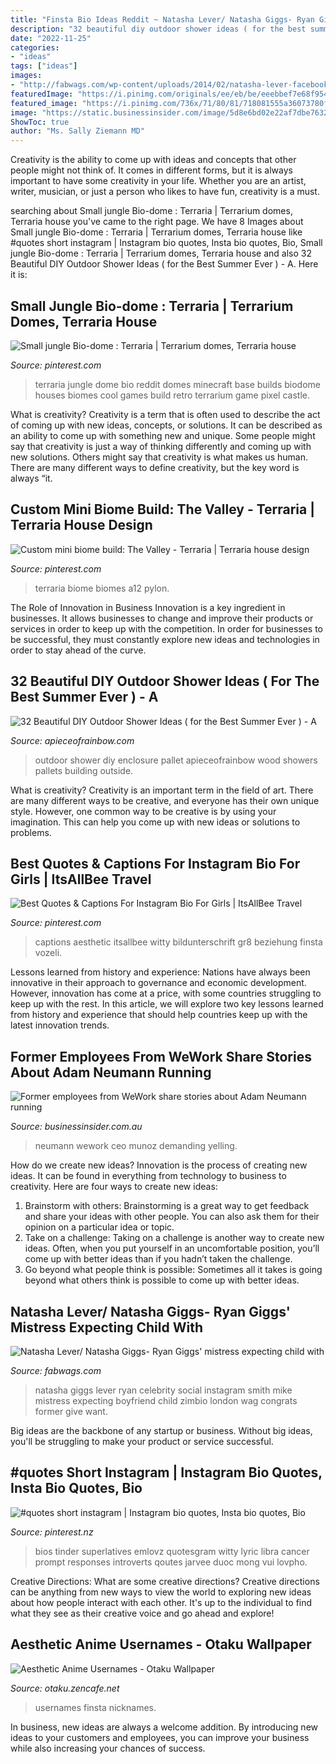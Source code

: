 ```yaml
---
title: "Finsta Bio Ideas Reddit ~ Natasha Lever/ Natasha Giggs- Ryan Giggs&#039; Mistress Expecting Child With"
description: "32 beautiful diy outdoor shower ideas ( for the best summer ever )"
date: "2022-11-25"
categories:
- "ideas"
tags: ["ideas"]
images:
- "http://fabwags.com/wp-content/uploads/2014/02/natasha-lever-facebook.jpg"
featuredImage: "https://i.pinimg.com/originals/ee/eb/be/eeebbef7e68f954fd3ffd8f55112b654.png"
featured_image: "https://i.pinimg.com/736x/71/80/81/718081555a36073780f368582cdd5107.jpg"
image: "https://static.businessinsider.com/image/5d8e6bd02e22af7dbe7632a1.jpg"
ShowToc: true
author: "Ms. Sally Ziemann MD"
---
```



Creativity is the ability to come up with ideas and concepts that other people might not think of. It comes in different forms, but it is always important to have some creativity in your life. Whether you are an artist, writer, musician, or just a person who likes to have fun, creativity is a must.

	

		
searching about Small jungle Bio-dome : Terraria | Terrarium domes, Terraria house you've came to the right page. We have 8 Images about Small jungle Bio-dome : Terraria | Terrarium domes, Terraria house like #quotes short instagram | Instagram bio quotes, Insta bio quotes, Bio, Small jungle Bio-dome : Terraria | Terrarium domes, Terraria house and also 32 Beautiful DIY Outdoor Shower Ideas ( for the Best Summer Ever ) - A. Here it is:
		
    
## Small Jungle Bio-dome : Terraria | Terrarium Domes, Terraria House

<img loading=lazy src="https://i.pinimg.com/originals/ee/eb/be/eeebbef7e68f954fd3ffd8f55112b654.png" onerror="this.onerror=null;this.src='https://tse3.mm.bing.net/th?id=OIP.x9gS3FOMjElIRnhRhroR2QHaHa&amp;pid=15.1';" alt="Small jungle Bio-dome : Terraria | Terrarium domes, Terraria house">

_Source: pinterest.com_

>terraria jungle dome bio reddit domes minecraft base builds biodome houses biomes cool games build retro terrarium game pixel castle. 

	

What is creativity?
Creativity is a term that is often used to describe the act of coming up with new ideas, concepts, or solutions. It can be described as an ability to come up with something new and unique. Some people might say that creativity is just a way of thinking differently and coming up with new solutions. Others might say that creativity is what makes us human. There are many different ways to define creativity, but the key word is always “it.

    
## Custom Mini Biome Build: The Valley - Terraria | Terraria House Design

<img loading=lazy src="https://i.pinimg.com/736x/71/80/81/718081555a36073780f368582cdd5107.jpg" onerror="this.onerror=null;this.src='https://tse2.mm.bing.net/th?id=OIP.tK0xvDmpjrYa5vOlQnBxfgHaMr&amp;pid=15.1';" alt="Custom mini biome build: The Valley - Terraria | Terraria house design">

_Source: pinterest.com_

>terraria biome biomes a12 pylon. 

	

The Role of Innovation in Business
Innovation is a key ingredient in businesses. It allows businesses to change and improve their products or services in order to keep up with the competition. In order for businesses to be successful, they must constantly explore new ideas and technologies in order to stay ahead of the curve.

    
## 32 Beautiful DIY Outdoor Shower Ideas ( For The Best Summer Ever ) - A

<img loading=lazy src="http://www.apieceofrainbow.com/wp-content/uploads/2015/05/32-diy-outdoor-shower-ideas-apieceofrainbow-13.jpg" onerror="this.onerror=null;this.src='https://tse3.mm.bing.net/th?id=OIP.BEWPlSaa1sid6v_2WT9rqgHaSh&amp;pid=15.1';" alt="32 Beautiful DIY Outdoor Shower Ideas ( for the Best Summer Ever ) - A">

_Source: apieceofrainbow.com_

>outdoor shower diy enclosure pallet apieceofrainbow wood showers pallets building outside. 

	

What is creativity?
Creativity is an important term in the field of art. There are many different ways to be creative, and everyone has their own unique style. However, one common way to be creative is by using your imagination. This can help you come up with new ideas or solutions to problems.

    
## Best Quotes &amp; Captions For Instagram Bio For Girls | ItsAllBee Travel

<img loading=lazy src="https://i.pinimg.com/originals/bf/e7/4b/bfe74b248fb7c6c6aa2eee2e5215c971.png" onerror="this.onerror=null;this.src='https://tse2.mm.bing.net/th?id=OIP.V9fy2NR116nMpzYMs5bDPAHaLH&amp;pid=15.1';" alt="Best Quotes &amp; Captions For Instagram Bio For Girls | ItsAllBee Travel">

_Source: pinterest.com_

>captions aesthetic itsallbee witty bildunterschrift gr8 beziehung finsta vozeli. 

	

Lessons learned from history and experience:
Nations have always been innovative in their approach to governance and economic development. However, innovation has come at a price, with some countries struggling to keep up with the rest. In this article, we will explore two key lessons learned from history and experience that should help countries keep up with the latest innovation trends.

    
## Former Employees From WeWork Share Stories About Adam Neumann Running

<img loading=lazy src="https://static.businessinsider.com/image/5d8e6bd02e22af7dbe7632a1.jpg" onerror="this.onerror=null;this.src='https://tse4.mm.bing.net/th?id=OIP.2k5yjCOR1j9xIiID25G08wHaDt&amp;pid=15.1';" alt="Former employees from WeWork share stories about Adam Neumann running">

_Source: businessinsider.com.au_

>neumann wework ceo munoz demanding yelling. 

	

How do we create new ideas?
Innovation is the process of creating new ideas. It can be found in everything from technology to business to creativity. Here are four ways to create new ideas:

1. Brainstorm with others: Brainstorming is a great way to get feedback and share your ideas with other people. You can also ask them for their opinion on a particular idea or topic.
2. Take on a challenge: Taking on a challenge is another way to create new ideas. Often, when you put yourself in an uncomfortable position, you’ll come up with better ideas than if you hadn’t taken the challenge.
3. Go beyond what people think is possible: Sometimes all it takes is going beyond what others think is possible to come up with better ideas.

    
## Natasha Lever/ Natasha Giggs- Ryan Giggs&#039; Mistress Expecting Child With

<img loading=lazy src="http://fabwags.com/wp-content/uploads/2014/02/natasha-lever-facebook.jpg" onerror="this.onerror=null;this.src='https://tse2.mm.bing.net/th?id=OIP.-pEO0Z9FE7KqY1640dqEYQHaHa&amp;pid=15.1';" alt="Natasha Lever/ Natasha Giggs- Ryan Giggs&#039; mistress expecting child with">

_Source: fabwags.com_

>natasha giggs lever ryan celebrity social instagram smith mike mistress expecting boyfriend child zimbio london wag congrats former give want. 

	

Big ideas are the backbone of any startup or business. Without big ideas, you'll be struggling to make your product or service successful.

    
## #quotes Short Instagram | Instagram Bio Quotes, Insta Bio Quotes, Bio

<img loading=lazy src="https://i.pinimg.com/736x/1b/ea/1d/1bea1d73449c936565df848c11e48936.jpg" onerror="this.onerror=null;this.src='https://tse1.mm.bing.net/th?id=OIP.z01wRNdXE_a2Ljg6ud2mdQHaQB&amp;pid=15.1';" alt="#quotes short instagram | Instagram bio quotes, Insta bio quotes, Bio">

_Source: pinterest.nz_

>bios tinder superlatives emlovz quotesgram witty lyric libra cancer prompt responses introverts qoutes jarvee duoc mong vui lovpho. 

	

Creative Directions: What are some creative directions?
Creative directions can be anything from new ways to view the world to exploring new ideas about how people interact with each other. It's up to the individual to find what they see as their creative voice and go ahead and explore!

    
## Aesthetic Anime Usernames - Otaku Wallpaper

<img loading=lazy src="https://i.pinimg.com/originals/77/64/bc/7764bce7af4d5a67c3898309c0bb14fe.jpg" onerror="this.onerror=null;this.src='https://tse1.mm.bing.net/th?id=OIP.GLyeGL70fGDm_tzmc_h2BwHaIu&amp;pid=15.1';" alt="Aesthetic Anime Usernames - Otaku Wallpaper">

_Source: otaku.zencafe.net_

>usernames finsta nicknames. 

	

In business, new ideas are always a welcome addition. By introducing new ideas to your customers and employees, you can improve your business while also increasing your chances of success.

